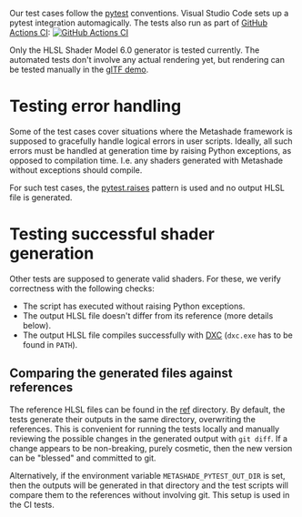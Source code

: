 Our test cases follow the [pytest](https://pytest.org/) conventions.
Visual Studio Code sets up a pytest integration automagically.
The tests also run as part of [GitHub Actions CI](https://github.com/metashade/metashade/actions):
[![GitHub Actions CI](https://github.com/metashade/metashade/actions/workflows/python-package.yml/badge.svg)](https://github.com/metashade/metashade/actions/workflows/python-package.yml)

Only the HLSL Shader Model 6.0 generator is tested currently. The automated tests don't involve any actual rendering yet, but rendering can be tested manually in the [glTF demo](../gltfdemo).

# Testing error handling

Some of the test cases cover situations where the Metashade framework is supposed to gracefully handle logical errors in user scripts. Ideally, all such errors must be handled at generation time by raising Python exceptions, as opposed to compilation time. I.e. any shaders generated with Metashade without exceptions should compile.

For such test cases, the [pytest.raises](https://docs.pytest.org/en/stable/reference/reference.html?highlight=raises#pytest.raises) pattern is used and no output HLSL file is generated.

# Testing successful shader generation

Other tests are supposed to generate valid shaders. For these, we verify correctness with the following checks:
* The script has executed without raising Python exceptions.
* The output HLSL file doesn't differ from its reference (more details below).
* The output HLSL file compiles successfully with [DXC](https://github.com/microsoft/DirectXShaderCompiler) (`dxc.exe` has to be found in `PATH`).

## Comparing the generated files against references

The reference HLSL files can be found in the [ref](ref) directory.
By default, the tests generate their outputs in the same directory, overwriting the references.
This is convenient for running the tests locally and manually reviewing the possible changes in the generated output with `git diff`.
If a change appears to be non-breaking, purely cosmetic, then the new version can be "blessed" and committed to git.

Alternatively, if the environment variable `METASHADE_PYTEST_OUT_DIR` is set, then the outputs will be generated in that directory and the test scripts will compare them to the references without involving git.
This setup is used in the CI tests.
